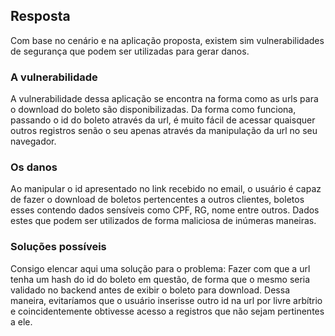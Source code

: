 ## Resposta
Com base no cenário e na aplicação proposta, existem sim vulnerabilidades de segurança que podem ser utilizadas para gerar danos.

### A vulnerabilidade
A vulnerabilidade dessa aplicação se encontra na forma como as urls para o download do boleto são disponibilizadas. Da forma como funciona, passando o id do boleto através da url, é muito fácil de acessar quaisquer outros registros senão o seu apenas através da manipulação da url no seu navegador.

### Os danos
Ao manipular o id apresentado no link recebido no email, o usuário é capaz de fazer o download de boletos pertencentes a outros clientes, boletos esses contendo dados sensíveis como CPF, RG, nome entre outros. Dados estes que podem ser utilizados de forma maliciosa de inúmeras maneiras.

### Soluções possíveis
Consigo elencar aqui uma solução para o problema: Fazer com que a url tenha um hash do id do boleto em questão, de forma que o mesmo seria validado no backend antes de exibir o boleto para download. Dessa maneira, evitaríamos que o usuário inserisse outro id na url por livre arbítrio e coincidentemente obtivesse acesso a registros que não sejam pertinentes a ele.